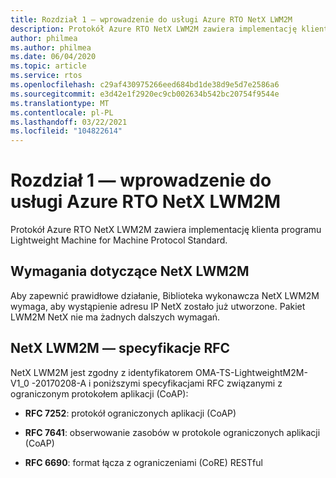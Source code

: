 ```yaml
---
title: Rozdział 1 — wprowadzenie do usługi Azure RTO NetX LWM2M
description: Protokół Azure RTO NetX LWM2M zawiera implementację klienta programu Lightweight Machine for Machine Protocol Standard.
author: philmea
ms.author: philmea
ms.date: 06/04/2020
ms.topic: article
ms.service: rtos
ms.openlocfilehash: c29af430975266eed684bd1de38d9e5d7e2586a6
ms.sourcegitcommit: e3d42e1f2920ec9cb002634b542bc20754f9544e
ms.translationtype: MT
ms.contentlocale: pl-PL
ms.lasthandoff: 03/22/2021
ms.locfileid: "104822614"
---
```

# <a name="chapter-1---introduction-to-azure-rtos-netx-lwm2m"></a>Rozdział 1 — wprowadzenie do usługi Azure RTO NetX LWM2M

Protokół Azure RTO NetX LWM2M zawiera implementację klienta programu Lightweight Machine for Machine Protocol Standard.

## <a name="netx-lwm2m-requirements"></a>Wymagania dotyczące NetX LWM2M

Aby zapewnić prawidłowe działanie, Biblioteka wykonawcza NetX LWM2M wymaga, aby wystąpienie adresu IP NetX zostało już utworzone. Pakiet LWM2M NetX nie ma żadnych dalszych wymagań.

## <a name="netx-lwm2m-rfcs"></a>NetX LWM2M — specyfikacje RFC

NetX LWM2M jest zgodny z identyfikatorem OMA-TS-LightweightM2M-V1_0 -20170208-A i poniższymi specyfikacjami RFC związanymi z ograniczonym protokołem aplikacji (CoAP):

- **RFC 7252**: protokół ograniczonych aplikacji (CoAP)

- **RFC 7641**: obserwowanie zasobów w protokole ograniczonych aplikacji (CoAP)

- **RFC 6690**: format łącza z ograniczeniami (CoRE) RESTful